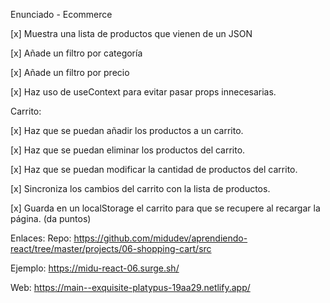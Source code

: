 Enunciado - Ecommerce

[x] Muestra una lista de productos que vienen de un JSON

[x] Añade un filtro por categoría

[x] Añade un filtro por precio

[x] Haz uso de useContext para evitar pasar props innecesarias.

Carrito:

[x] Haz que se puedan añadir los productos a un carrito.

[x] Haz que se puedan eliminar los productos del carrito.

[x] Haz que se puedan modificar la cantidad de productos del carrito.

[x] Sincroniza los cambios del carrito con la lista de productos.

[x] Guarda en un localStorage el carrito para que se recupere al recargar la página. (da puntos)


 Enlaces:
 Repo: https://github.com/midudev/aprendiendo-react/tree/master/projects/06-shopping-cart/src

 Ejemplo: https://midu-react-06.surge.sh/
 
 Web: https://main--exquisite-platypus-19aa29.netlify.app/

